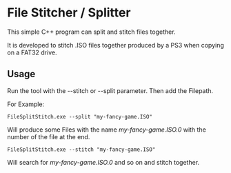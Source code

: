# File Stitcher / Splitter

This simple C++ program can split and stitch files together.

It is developed to stitch .ISO files together produced by a PS3 when copying on a FAT32 drive.

## Usage

Run the tool with the --stitch or --split parameter. Then add the Filepath.

For Example:

    FileSplitStitch.exe --split "my-fancy-game.ISO"

Will produce some Files with the name *my-fancy-game.ISO.0* with the number of the file at the end.

    FileSplitStitch.exe --stitch "my-fancy-game.ISO"

Will search for *my-fancy-game.ISO.0* and so on and stitch together.
